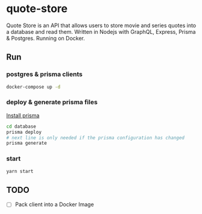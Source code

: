 # quote-store

Quote Store is an API that allows users to store movie and series quotes into a database and read them. Written in Nodejs with GraphQL, Express, Prisma &amp; Postgres. Running on Docker.

## Run

### postgres & prisma clients

```sh
docker-compose up -d
```

### deploy & generate prisma files

[Install prisma](https://www.prisma.io/docs/1.17/get-started/01-setting-up-prisma-new-database-a002/)

```sh
cd database
prisma deploy
# next line is only needed if the prisma configuration has changed
prisma generate
```

### start

```sh
yarn start
```

## TODO

- [ ] Pack client into a Docker Image